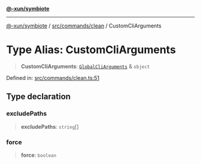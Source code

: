 [**@-xun/symbiote**](../../../../README.md)

***

[@-xun/symbiote](../../../../README.md) / [src/commands/clean](../README.md) / CustomCliArguments

# Type Alias: CustomCliArguments

> **CustomCliArguments**: [`GlobalCliArguments`](../../../configure/type-aliases/GlobalCliArguments.md) & `object`

Defined in: [src/commands/clean.ts:51](https://github.com/Xunnamius/symbiote/blob/32027a085b8c7c4a98bb8de413916d57db0fd040/src/commands/clean.ts#L51)

## Type declaration

### excludePaths

> **excludePaths**: `string`[]

### force

> **force**: `boolean`
